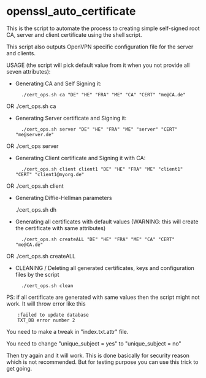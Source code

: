 openssl_auto_certificate
========================

This is the script to automate the process to creating simple self-signed root CA, server
and client certificate using the shell script.

This script also outputs OpenVPN specific configuration file for the server and clients.

USAGE (the script will pick default value from it when you not provide all seven attributes):

* Generating CA and Self Signing it:

        ./cert_ops.sh ca "DE" "HE" "FRA" "ME" "CA" "CERT" "me@CA.de"
 OR
        ./cert_ops.sh ca

* Generating Server certificate and Signing it:

        ./cert_ops.sh server "DE" "HE" "FRA" "ME" "server" "CERT" "me@server.de"
 OR
        ./cert_ops server

* Generating Client certificate and Signing it with CA:

        ./cert_ops.sh client client1 "DE" "HE" "FRA" "ME" "client1" "CERT" "client1@myorg.de"
 OR
        ./cert_ops.sh client

* Generating Diffie-Hellman parameters
	
	./cert_ops.sh dh

* Generating all certificates with default values (WARNING: this will create the certificate with same attributes)

        ./cert_ops.sh createALL "DE" "HE" "FRA" "ME" "CA" "CERT" "me@CA.de"
 OR
        ./cert_ops.sh createALL

* CLEANING / Deleting all generated certificates, keys and configuration files by the script

        ./cert_ops.sh clean

PS: if all certificate are generated with same values then the script might not work. It will throw error like this

        :failed to update database
        TXT_DB error number 2

You need to make a tweak in "index.txt.attr" file.

You need to change "unique_subject = yes" to "unique_subject = no"

Then try again and it will work. This is done basically for security reason which is not recommended. But for testing
purpose you can use this trick to get going.
